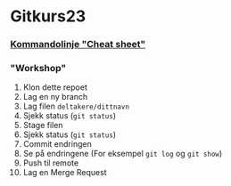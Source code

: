 # Gitkurs23

### [Kommandolinje "Cheat sheet"](https://education.github.com/git-cheat-sheet-education.pdf)

### "Workshop"

1. Klon dette repoet
1. Lag en ny branch
1. Lag filen `deltakere/dittnavn`
1. Sjekk status (`git status`)
1. Stage filen
1. Sjekk status (`git status`)
1. Commit endringen
1. Se på endringene (For eksempel `git log` og `git show`)
1. Push til remote
1. Lag en Merge Request

